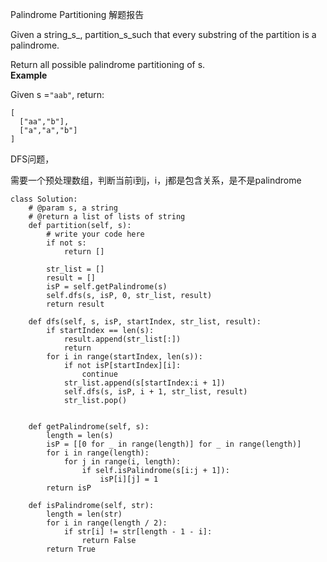 Palindrome Partitioning 解题报告

Given a string_s_, partition_s_such that every substring of the partition is a palindrome.

Return all possible palindrome partitioning of s.  
**Example**

Given s =`"aab"`, return:

```
[
  ["aa","b"],
  ["a","a","b"]
]

```

  
DFS问题，

需要一个预处理数组，判断当前i到j，i，j都是包含关系，是不是palindrome

```
class Solution:
    # @param s, a string
    # @return a list of lists of string
    def partition(self, s):
        # write your code here
        if not s:
            return []

        str_list = []
        result = []
        isP = self.getPalindrome(s)
        self.dfs(s, isP, 0, str_list, result)
        return result

    def dfs(self, s, isP, startIndex, str_list, result):
        if startIndex == len(s):
            result.append(str_list[:])
            return
        for i in range(startIndex, len(s)):
            if not isP[startIndex][i]:
                continue
            str_list.append(s[startIndex:i + 1])
            self.dfs(s, isP, i + 1, str_list, result)
            str_list.pop()
            
        
    def getPalindrome(self, s):
        length = len(s)
        isP = [[0 for _ in range(length)] for _ in range(length)]
        for i in range(length):
            for j in range(i, length):
                if self.isPalindrome(s[i:j + 1]):
                    isP[i][j] = 1
        return isP

    def isPalindrome(self, str):
        length = len(str)
        for i in range(length / 2):
            if str[i] != str[length - 1 - i]:
                return False
        return True
```



